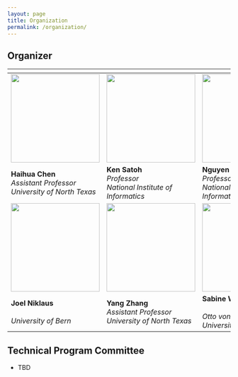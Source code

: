 ```yaml
---
layout: page
title: Organization 
permalink: /organization/
---
```


## **Organizer**
|<div style="width:180px"> | <div style="width:180px">  |<div style="width:180px">|
|-------------------|-------------------|--------------|
|<img align="center" src="../figures/haihua-chen.jpg" height="200"/> |<img align="center" src="../figures/SatohK-C.jpg" height="200"/>|<img align="center" src="../figures/thanh.jpg" height="200"/>| 
|**Haihua Chen** <br>*Assistant Professor*<br>*University of North Texas*  |**Ken Satoh** <br>*Professor*<br>*National Institute of Informatics* |**Nguyen Ha Thanh** <br>*Professor*<br>*National Institute of Informatics* |
|<img align="center" src="../figures/joel.jpg" height="200"/> |<img align="center" src="../figures/Yang Zhang.jpg" height="200"/>|<img align="center" src="../figures/sabine_wehnert.jpg" height="200"/>| 
|**Joel Niklaus** <br><br>*University of Bern*  |**Yang Zhang** <br>*Assistant Professor*<br>*University of North Texas* |**Sabine Wehnert** <br><br>*Otto von Guericke University Magdeburg* |   







## **Technical Program Committee**
- TBD


